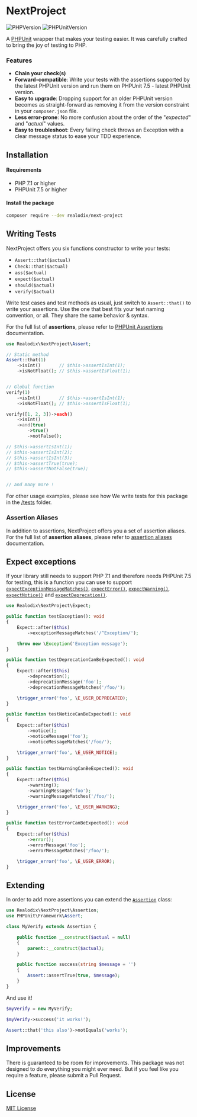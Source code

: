 # NextProject

![PHPVersion](https://img.shields.io/badge/PHP-^7.1|^8-777BB4.svg?style=flat-square)
![PHPUnitVersion](https://img.shields.io/badge/PHPUnit-^7.5|^8|^9-3C9CD7.svg?style=flat-square)

A [PHPUnit](https://phpunit.de/) wrapper that makes your testing easier. It was carefully crafted to bring the joy of testing to PHP.

### Features
- **Chain your check(s)**
- **Forward-compatible**: Write your tests with the assertions supported by the latest PHPUnit version and run them on PHPUnit 7.5 - latest PHPUnit version.
- **Easy to upgrade**: Dropping support for an older PHPUnit version becomes as straight-forward as removing it from the version constraint in your `composer.json` file.
- **Less error-prone**: No more confusion about the order of the "*expected*" and "*actual*" values.
- **Easy to troubleshoot**: Every failing check throws an Exception with a clear message status to ease your TDD experience.

## Installation

#### Requirements

- PHP 7.1 or higher
- PHPUnit 7.5 or higher

#### Install the package

```sh
composer require --dev realodix/next-project
```

## Writing Tests

NextProject offers you six functions constructor to write your tests: 

- `Assert::that($actual)`
- `Check::that($actual)`
- `ass($actual)`
- `expect($actual)`
- `should($actual)`
- `verify($actual)`

Write test cases and test methods as usual, just switch to `Assert::that()` to write your
assertions. Use the one that best fits your test naming convention, or all. They share the
same behavior & syntax.

For the full list of **assertions**, please refer to [PHPUnit Assertions](https://phpunit.readthedocs.io/en/9.5/assertions.html) documentation.

```php
use Realodix\NextProject\Assert;

// Static method
Assert::that(1)
    ->isInt()       // $this->assertIsInt(1);
    ->isNotFloat(); // $this->assertIsFloat(1);


// Global function
verify(1)
    ->isInt()       // $this->assertIsInt(1);
    ->isNotFloat(); // $this->assertIsFloat(1);

verify([1, 2, 3])->each()
    ->isInt()
    ->and(true)
        ->true()
        ->notFalse();

// $this->assertIsInt(1);
// $this->assertIsInt(2);
// $this->assertIsInt(3);
// $this->assertTrue(true);
// $this->assertNotFalse(true);


// and many more !
```

For other usage examples, please see how We write tests for this package in the [/tests](/tests/Unit) folder.

### Assertion Aliases

In addition to assertions, NextProject offers you a set of assertion aliases. For the full list of **assertion aliases**, please refer to [assertion aliases](/docs/AssertionAliases.md) documentation.

## Expect exceptions

If your library still needs to support PHP 7.1 and therefore needs PHPUnit 7.5 for testing, this is a function you can use to support [`expectExceptionMessageMatches()`][testing-exceptions], [`expectError()`][testing-php-errors], [`expectWarning()`][testing-php-errors], [`expectNotice()`][testing-php-errors] and [`expectDeprecation()`][testing-php-errors].

```php
use Realodix\NextProject\Expect;

public function testException(): void
{
    Expect::after($this)
        ->exceptionMessageMatches('/^Exception/');

    throw new \Exception('Exception message');
}

public function testDeprecationCanBeExpected(): void
{
    Expect::after($this)
        ->deprecation();
        ->deprecationMessage('foo');
        ->deprecationMessageMatches('/foo/');

    \trigger_error('foo', \E_USER_DEPRECATED);
}

public function testNoticeCanBeExpected(): void
{
    Expect::after($this)
        ->notice();
        ->noticeMessage('foo');
        ->noticeMessageMatches('/foo/');

    \trigger_error('foo', \E_USER_NOTICE);
}

public function testWarningCanBeExpected(): void
{
    Expect::after($this)
        ->warning();
        ->warningMessage('foo');
        ->warningMessageMatches('/foo/');

    \trigger_error('foo', \E_USER_WARNING);
}

public function testErrorCanBeExpected(): void
{
    Expect::after($this)
        ->error();
        ->errorMessage('foo');
        ->errorMessageMatches('/foo/');

    \trigger_error('foo', \E_USER_ERROR);
}
```

[testing-exceptions]: https://phpunit.readthedocs.io/en/stable/writing-tests-for-phpunit.html#testing-exceptions
[testing-php-errors]: https://phpunit.readthedocs.io/en/stable/writing-tests-for-phpunit.html#testing-php-errors-warnings-and-notices

## Extending

In order to add more assertions you can extend the [`Assertion`](/src/Assertion.php) class:

```php
use Realodix\NextProject\Assertion;
use PHPUnit\Framework\Assert;

class MyVerify extends Assertion {

    public function __construct($actual = null)
    {
        parent::__construct($actual);
    }

    public function success(string $message = '')
    {
        Assert::assertTrue(true, $message);
    }
}
```

And use it!

```php
$myVerify = new MyVerify;

$myVerify->success('it works!');

Assert::that('this also')->notEquals('works');
```

## Improvements

There is guaranteed to be room for improvements. This package was not designed to do
everything you might ever need. But if you feel like you require a feature, please submit
a Pull Request.

## License

[MIT License](/LICENSE)
